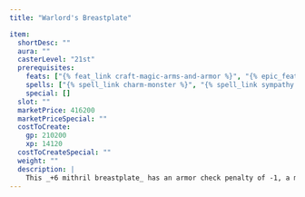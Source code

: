 ```yaml
---
title: "Warlord's Breastplate"

item:
  shortDesc: ""
  aura: ""
  casterLevel: "21st"
  prerequisites:
    feats: ["{% feat_link craft-magic-arms-and-armor %}", "{% epic_feat_link craft-epic-magic-arms-and-armor %}"]
    spells: ["{% spell_link charm-monster %}", "{% spell_link sympathy %}"]
    special: []
  slot: ""
  marketPrice: 416200
  marketPriceSpecial: ""
  costToCreate:
    gp: 210200
    xp: 14120
  costToCreateSpecial: ""
  weight: ""
  description: |
    This _+6 mithril breastplate_ has an armor check penalty of -1, a maximum Dexterity bonus of +5, and an arcane spell failure chance of 15%. It is considered light armor and weighs 15 pounds. It grants the wearer a +4 enhancement bonus to Charisma and allows the wearer to attract and lead a number of followers as if he or she had the {% feat_link leadership %} feat (though this power doesn't allow the wearer to attract a cohort). If the wearer already has the {% feat_link leadership %} feat, this armor has no cumulative effect on his or her followers.
---
```

